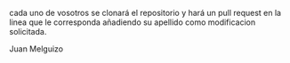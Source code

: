 cada uno de vosotros se clonará el repositorio y hará un pull request en la linea que le corresponda añadiendo su apellido como modificacion solicitada.

Juan Melguizo
